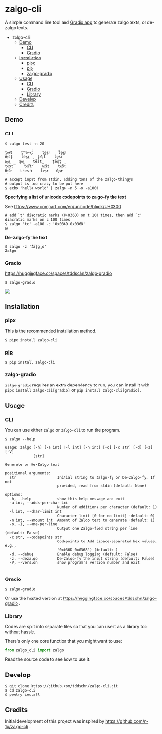 # zalgo-cli

A simple command line tool and [Gradio app](https://huggingface.co/spaces/tddschn/zalgo-gradio) to generate zalgo texts, or de-zalgo texts.

- [zalgo-cli](#zalgo-cli)
  - [Demo](#demo)
    - [CLI](#cli)
    - [Gradio](#gradio)
  - [Installation](#installation)
    - [pipx](#pipx)
    - [pip](#pip)
    - [zalgo-gradio](#zalgo-gradio)
  - [Usage](#usage)
    - [CLI](#cli-1)
    - [Gradio](#gradio-1)
    - [Library](#library)
  - [Develop](#develop)
  - [Credits](#credits)

## Demo

### CLI

```
$ zalgo test -n 20

ṯe͕sͫť	t̿e̵s͍t̐	t̜e̼s̗tͨ	ẗe̮s̼tͥ	
t͋e̞śt̪	t̊e̎s̮t͈	ṯe͊s̗t̍	t̄e̬śt͗	
t͕e͓s͜t͕	tͯe̙s͙t͍	t̀e̊s̏t̲	t̰ẽs̕t̗	
t̘e͐s̞t̿	ẗeͣs͆t̸	t͙e͉s̑t̤	t̀e͙s̐t̋	
t͆e̟s̈́tͦ	t̛e͏s̛t͕	t̆eͮs̠tͮ	t͋e̱s͎tͦ	
```

```
# accept input from stdin, adding tons of the zalgo-thingys
# output is too crazy to be put here
$ echo 'hello world' | zalgo -n 5 -o -a1000
```

**Specifying a list of unicode codepoints to zalgo-fy the text**

See https://www.compart.com/en/unicode/block/U+0300

```
# add `t' diacratic marks (U+036D) on t 100 times, then add `c' diacratic marks on c 100 times
$ zalgo 'tc' -a100 -c '0x036D 0x0368'
tͭͭͭcͨͨͨ	
```

**De-zalgo-fy the text**

```
$ zalgo -z 'Z̐ȃļg̡ò'
Zalgo
```

### Gradio

https://huggingface.co/spaces/tddschn/zalgo-gradio

```
$ zalgo-gradio
```

![](https://github.com/cli/cli/assets/45612704/1f55f742-fea1-4e42-9c70-321ce096f0b0)

## Installation

### pipx

This is the recommended installation method.

```
$ pipx install zalgo-cli
```

### [pip](https://pypi.org/project/zalgo-cli/)

```
$ pip install zalgo-cli
```

### zalgo-gradio

`zalgo-gradio` requires an extra dependency to run, you can install it with `pipx install zalgo-cli[gradio]` or `pip install zalgo-cli[gradio]`.

## Usage

### CLI

You can use either `zalgo` or `zalgo-cli` to run the program.

```
$ zalgo --help

usage: zalgo [-h] [-a int] [-l int] [-n int] [-o] [-c str] [-d] [-z] [-V]
             [str]

Generate or De-Zalgo text

positional arguments:
  str                   Initial string to Zalgo-fy or De-Zalgo-fy. If not
                        provided, read from stdin (default: None)

options:
  -h, --help            show this help message and exit
  -a int, --adds-per-char int
                        Number of additions per character (default: 1)
  -l int, --char-limit int
                        Character limit [0 for no limit] (default: 0)
  -n int, --amount int  Amount of Zalgo text to generate (default: 1)
  -o, -1, --one-per-line
                        Output one Zalgo-fied string per line (default: False)
  -c str, --codepoints str
                        Codepoints to Add (space-separated hex values, e.g.,
                        '0x036D 0x0368') (default: )
  -d, --debug           Enable debug logging (default: False)
  -z, --dezalgo         De-Zalgo-fy the input string (default: False)
  -V, --version         show program's version number and exit


```

### Gradio

```
$ zalgo-gradio
```

Or use the hosted version at https://huggingface.co/spaces/tddschn/zalgo-gradio .

### Library

Codes are split into separate files so that you can use it as a library too without hassle.

There's only one core function that you might want to use:

```python
from zalgo_cli import zalgo
```

Read the source code to see how to use it.

## Develop

```
$ git clone https://github.com/tddschn/zalgo-cli.git
$ cd zalgo-cli
$ poetry install
```

## Credits

Initial development of this project was inspired by https://github.com/n-1x/zalgo-cli .